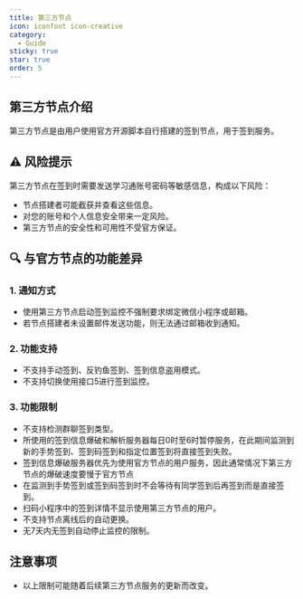 ```yaml
---
title: 第三方节点
icon: iconfont icon-creative
category:
  - Guide
sticky: true
star: true
order: 5
---
```


## 第三方节点介绍

第三方节点是由用户使用官方开源脚本自行搭建的签到节点，用于签到服务。

## ⚠️ 风险提示

第三方节点在签到时需要发送学习通账号密码等敏感信息，构成以下风险：

- 节点搭建者可能截获并查看这些信息。
- 对您的账号和个人信息安全带来一定风险。
- 第三方节点的安全性和可用性不受官方保证。

## 🔍 与官方节点的功能差异

### 1. 通知方式

- 使用第三方节点启动签到监控不强制要求绑定微信小程序或邮箱。
- 若节点搭建者未设置邮件发送功能，则无法通过邮箱收到通知。

### 2. 功能支持

- 不支持手动签到、反钓鱼签到、签到信息盗用模式。
- 不支持切换使用接口5进行签到监控。

### 3. 功能限制

- 不支持检测群聊签到类型。
- 所使用的签到信息爆破和解析服务器每日0时至6时暂停服务，在此期间监测到新的手势签到、签到码签到和指定位置签到将直接签到失败。
- 签到信息爆破服务器优先为使用官方节点的用户服务，因此通常情况下第三方节点的爆破速度要慢于官方节点
- 在监测到手势签到或签到码签到时不会等待有同学签到后再签到而是直接签到。
- 扫码小程序中的签到详情不显示使用第三方节点的用户。
- 不支持节点离线后的自动更换。
- 无7天内无签到自动停止监控的限制。

## 注意事项

- 以上限制可能随着后续第三方节点服务的更新而改变。
